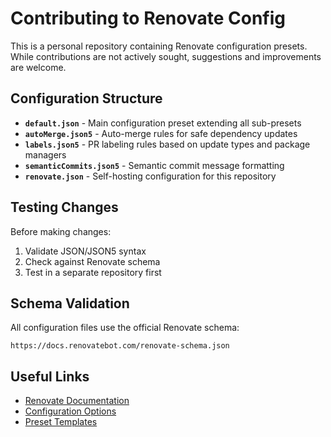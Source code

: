 # Contributing to Renovate Config

This is a personal repository containing Renovate configuration presets. While contributions are not actively sought, suggestions and improvements are welcome.

## Configuration Structure

- **`default.json`** - Main configuration preset extending all sub-presets
- **`autoMerge.json5`** - Auto-merge rules for safe dependency updates
- **`labels.json5`** - PR labeling rules based on update types and package managers
- **`semanticCommits.json5`** - Semantic commit message formatting
- **`renovate.json`** - Self-hosting configuration for this repository

## Testing Changes

Before making changes:

1. Validate JSON/JSON5 syntax
2. Check against Renovate schema
3. Test in a separate repository first

## Schema Validation

All configuration files use the official Renovate schema:
```
https://docs.renovatebot.com/renovate-schema.json
```

## Useful Links

- [Renovate Documentation](https://docs.renovatebot.com/)
- [Configuration Options](https://docs.renovatebot.com/configuration-options/)
- [Preset Templates](https://docs.renovatebot.com/config-presets/)
